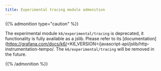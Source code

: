 ```yaml
---
title: Experimental tracing module admonition
---
```


{{% admonition type="caution" %}}

The experimental module `k6/experimental/tracing` is deprecated, it functionality is fully available as a jslib. Please refer to its [documentation](https://grafana.com/docs/k6/<K6_VERSION>/javascript-api/jslib/http-instrumentation-tempo/. The `k6/experimental/tracing` will be removed in the future.

{{% /admonition %}}


